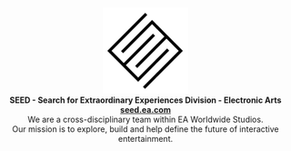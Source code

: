 ## 

<p align="center"><a href="https://seed.ea.com"><img src="profile/SEED.png" width="150px"></a><br>
<b>SEED - Search for Extraordinary Experiences Division - Electronic Arts</b><br>
<b><a href="https://seed.ea.com">seed.ea.com</a></b><br>
We are a cross-disciplinary team within EA Worldwide Studios.<br>
Our mission is to explore, build and help define the future of interactive entertainment.</p>

<!--

**Here are some ideas to get you started:**

🙋‍♀️ A short introduction - what is your organization all about?
🌈 Contribution guidelines - how can the community get involved?
👩‍💻 Useful resources - where can the community find your docs? Is there anything else the community should know?
🍿 Fun facts - what does your team eat for breakfast?
🧙 Remember, you can do mighty things with the power of [Markdown](https://docs.github.com/github/writing-on-github/getting-started-with-writing-and-formatting-on-github/basic-writing-and-formatting-syntax)
-->
